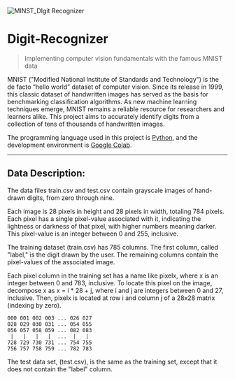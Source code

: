 ![MINST_DIgit Recognizer](README_Images/MINST.png "MINST_DIgit Recognizer")

# Digit-Recognizer
> Implementing computer vision fundamentals with the famous MNIST data

MNIST ("Modified National Institute of Standards and Technology") is the de facto “hello world” dataset of computer vision. Since its release in 1999, this classic dataset of handwritten images has served as the basis for benchmarking classification algorithms. As new machine learning techniques emerge, MNIST remains a reliable resource for researchers and learners alike. This project aims to accurately identify digits from a collection of tens of thousands of handwritten images.

The programming language used in this project is <ins>Python</ins>, and the development environment is <ins>Google Colab</ins>.

<hr>

## Data Description:

The data files train.csv and test.csv contain grayscale images of hand-drawn digits, from zero through nine.

Each image is 28 pixels in height and 28 pixels in width, totaling 784 pixels. Each pixel has a single pixel-value associated with it, indicating the lightness or darkness of that pixel, with higher numbers meaning darker. This pixel-value is an integer between 0 and 255, inclusive.

The training dataset (train.csv) has 785 columns. The first column, called "label," is the digit drawn by the user. The remaining columns contain the pixel-values of the associated image.

Each pixel column in the training set has a name like pixelx, where x is an integer between 0 and 783, inclusive. To locate this pixel on the image, decompose x as x = i * 28 + j, where i and j are integers between 0 and 27, inclusive. Then, pixelx is located at row i and column j of a 28x28 matrix (indexing by zero).

```
000 001 002 003 ... 026 027
028 029 030 031 ... 054 055
056 057 058 059 ... 082 083
 |   |   |   |  ...  |   |
728 729 730 731 ... 754 755
756 757 758 759 ... 782 783
```

The test data set, (test.csv), is the same as the training set, except that it does not contain the "label" column.
